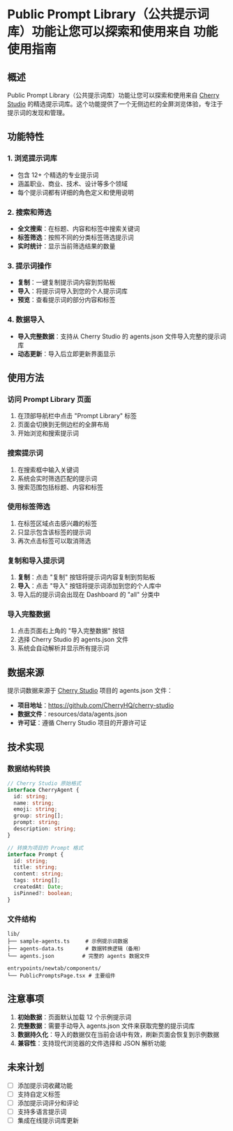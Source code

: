 # Public Prompt Library（公共提示词库）功能让您可以探索和使用来自 功能使用指南

## 概述

Public Prompt Library（公共提示词库）功能让您可以探索和使用来自 [Cherry Studio](https://github.com/CherryHQ/cherry-studio) 的精选提示词库。这个功能提供了一个无侧边栏的全屏浏览体验，专注于提示词的发现和管理。

## 功能特性

### 1. 浏览提示词库

- 包含 12+ 个精选的专业提示词
- 涵盖职业、商业、技术、设计等多个领域
- 每个提示词都有详细的角色定义和使用说明

### 2. 搜索和筛选

- **全文搜索**：在标题、内容和标签中搜索关键词
- **标签筛选**：按照不同的分类标签筛选提示词
- **实时统计**：显示当前筛选结果的数量

### 3. 提示词操作

- **复制**：一键复制提示词内容到剪贴板
- **导入**：将提示词导入到您的个人提示词库
- **预览**：查看提示词的部分内容和标签

### 4. 数据导入

- **导入完整数据**：支持从 Cherry Studio 的 agents.json 文件导入完整的提示词库
- **动态更新**：导入后立即更新界面显示

## 使用方法

### 访问 Prompt Library 页面

1. 在顶部导航栏中点击 "Prompt Library" 标签
2. 页面会切换到无侧边栏的全屏布局
3. 开始浏览和搜索提示词

### 搜索提示词

1. 在搜索框中输入关键词
2. 系统会实时筛选匹配的提示词
3. 搜索范围包括标题、内容和标签

### 使用标签筛选

1. 在标签区域点击感兴趣的标签
2. 只显示包含该标签的提示词
3. 再次点击标签可以取消筛选

### 复制和导入提示词

1. **复制**：点击 "复制" 按钮将提示词内容复制到剪贴板
2. **导入**：点击 "导入" 按钮将提示词添加到您的个人库中
3. 导入后的提示词会出现在 Dashboard 的 "all" 分类中

### 导入完整数据

1. 点击页面右上角的 "导入完整数据" 按钮
2. 选择 Cherry Studio 的 agents.json 文件
3. 系统会自动解析并显示所有提示词

## 数据来源

提示词数据来源于 [Cherry Studio](https://github.com/CherryHQ/cherry-studio) 项目的 agents.json 文件：

- **项目地址**：https://github.com/CherryHQ/cherry-studio
- **数据文件**：resources/data/agents.json
- **许可证**：遵循 Cherry Studio 项目的开源许可证

## 技术实现

### 数据结构转换

```typescript
// Cherry Studio 原始格式
interface CherryAgent {
  id: string;
  name: string;
  emoji: string;
  group: string[];
  prompt: string;
  description: string;
}

// 转换为项目的 Prompt 格式
interface Prompt {
  id: string;
  title: string;
  content: string;
  tags: string[];
  createdAt: Date;
  isPinned?: boolean;
}
```

### 文件结构

```
lib/
├── sample-agents.ts     # 示例提示词数据
├── agents-data.ts       # 数据转换逻辑（备用）
└── agents.json         # 完整的 agents 数据文件

entrypoints/newtab/components/
└── PublicPromptsPage.tsx # 主要组件
```

## 注意事项

1. **初始数据**：页面默认加载 12 个示例提示词
2. **完整数据**：需要手动导入 agents.json 文件来获取完整的提示词库
3. **数据持久化**：导入的数据仅在当前会话中有效，刷新页面会恢复到示例数据
4. **兼容性**：支持现代浏览器的文件选择和 JSON 解析功能

## 未来计划

- [ ] 添加提示词收藏功能
- [ ] 支持自定义标签
- [ ] 添加提示词评分和评论
- [ ] 支持多语言提示词
- [ ] 集成在线提示词库更新
